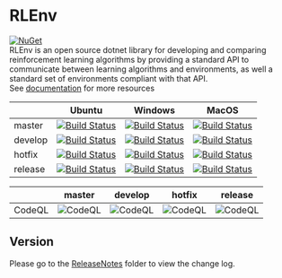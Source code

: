 # RLEnv
[![NuGet](https://img.shields.io/nuget/v/RL.Env)](https://www.nuget.org/packages/RL.Env/)<br/>
RLEnv is an open source dotnet library for developing and comparing reinforcement learning algorithms by providing a standard API to communicate between learning algorithms and environments, as well a standard set of environments compliant with that API.<br/>
See [documentation](https://rlenv.kttw.xyz/) for more resources

||Ubuntu|Windows|MacOS|
|----|----|----|----|
|master|[![Build Status](https://dev.azure.com/KennethTang/Github/_apis/build/status/ChengYen-Tang.RL.Env?branchName=master&jobname=Build%20and%20test%20project%20on%20Ubuntu%20platform)](https://dev.azure.com/KennethTang/Github/_build/latest?definitionId=21&branchName=master)|[![Build Status](https://dev.azure.com/KennethTang/Github/_apis/build/status/ChengYen-Tang.RL.Env?branchName=master&jobname=Build%20and%20test%20project%20on%20Windows%20platform)](https://dev.azure.com/KennethTang/Github/_build/latest?definitionId=21&branchName=master)|[![Build Status](https://dev.azure.com/KennethTang/Github/_apis/build/status/ChengYen-Tang.RL.Env?branchName=master&jobname=Build%20and%20test%20project%20on%20MacOS%20platform)](https://dev.azure.com/KennethTang/Github/_build/latest?definitionId=21&branchName=master)|
|develop|[![Build Status](https://dev.azure.com/KennethTang/Github/_apis/build/status/ChengYen-Tang.RL.Env?branchName=develop&jobname=Build%20and%20test%20project%20on%20Ubuntu%20platform)](https://dev.azure.com/KennethTang/Github/_build/latest?definitionId=21&branchName=develop)|[![Build Status](https://dev.azure.com/KennethTang/Github/_apis/build/status/ChengYen-Tang.RL.Env?branchName=develop&jobname=Build%20and%20test%20project%20on%20Windows%20platform)](https://dev.azure.com/KennethTang/Github/_build/latest?definitionId=21&branchName=develop)|[![Build Status](https://dev.azure.com/KennethTang/Github/_apis/build/status/ChengYen-Tang.RL.Env?branchName=develop&jobname=Build%20and%20test%20project%20on%20MacOS%20platform)](https://dev.azure.com/KennethTang/Github/_build/latest?definitionId=21&branchName=develop)|
|hotfix|[![Build Status](https://dev.azure.com/KennethTang/Github/_apis/build/status/ChengYen-Tang.RL.Env?branchName=hotfix&jobname=Build%20and%20test%20project%20on%20Ubuntu%20platform)](https://dev.azure.com/KennethTang/Github/_build/latest?definitionId=21&branchName=hotfix)|[![Build Status](https://dev.azure.com/KennethTang/Github/_apis/build/status/ChengYen-Tang.RL.Env?branchName=hotfix&jobname=Build%20and%20test%20project%20on%20Windows%20platform)](https://dev.azure.com/KennethTang/Github/_build/latest?definitionId=21&branchName=hotfix)|[![Build Status](https://dev.azure.com/KennethTang/Github/_apis/build/status/ChengYen-Tang.RL.Env?branchName=hotfix&jobname=Build%20and%20test%20project%20on%20MacOS%20platform)](https://dev.azure.com/KennethTang/Github/_build/latest?definitionId=21&branchName=hotfix)|
|release|[![Build Status](https://dev.azure.com/KennethTang/Github/_apis/build/status/ChengYen-Tang.RL.Env?branchName=release&jobname=Build%20and%20test%20project%20on%20Ubuntu%20platform)](https://dev.azure.com/KennethTang/Github/_build/latest?definitionId=21&branchName=release)|[![Build Status](https://dev.azure.com/KennethTang/Github/_apis/build/status/ChengYen-Tang.RL.Env?branchName=release&jobname=Build%20and%20test%20project%20on%20Windows%20platform)](https://dev.azure.com/KennethTang/Github/_build/latest?definitionId=21&branchName=release)|[![Build Status](https://dev.azure.com/KennethTang/Github/_apis/build/status/ChengYen-Tang.RL.Env?branchName=release&jobname=Build%20and%20test%20project%20on%20MacOS%20platform)](https://dev.azure.com/KennethTang/Github/_build/latest?definitionId=21&branchName=release)|

||master|develop|hotfix|release|
|----|----|----|----|----|
|CodeQL|![CodeQL](https://github.com/ChengYen-Tang/RL.Env/workflows/CodeQL/badge.svg?branch=master)|![CodeQL](https://github.com/ChengYen-Tang/RL.Env/workflows/CodeQL/badge.svg?branch=develop)|![CodeQL](https://github.com/ChengYen-Tang/RL.Env/workflows/CodeQL/badge.svg?branch=hotfix)|![CodeQL](https://github.com/ChengYen-Tang/RL.Env/workflows/CodeQL/badge.svg?branch=release)|

## Version
Please go to the [ReleaseNotes](./ReleaseNotes/) folder to view the change log.
